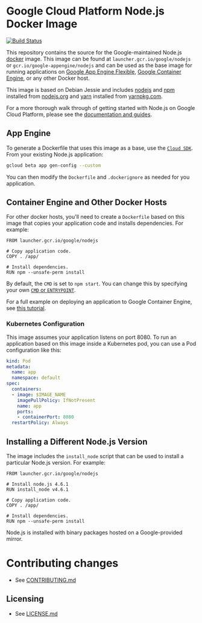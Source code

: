 # Google Cloud Platform Node.js Docker Image

[![Build Status](https://travis-ci.org/GoogleCloudPlatform/nodejs-docker.svg?branch=master)](https://travis-ci.org/GoogleCloudPlatform/nodejs-docker)

This repository contains the source for the Google-maintained Node.js [docker](https://docker.com) image.
This image can be found at `launcher.gcr.io/google/nodejs` or `gcr.io/google-appengine/nodejs` and can be used as the base image
for running applications on [Google App Engine Flexible](https://cloud.google.com/appengine),
[Google Container Engine](https://cloud.google.com/container-engine), or any other Docker host.

This image is based on Debian Jessie and includes [nodejs](https://nodejs.org) and [npm](https://npmjs.org) installed from [nodejs.org](http://nodejs.org/download/) and [yarn](https://yarnpkg.com) installed from [yarnpkg.com](https://yarnpkg.com).

For a more thorough walk through of getting started with Node.js on Google Cloud Platform, please see the [documentation and guides](https://cloud.google.com/nodejs).

## App Engine

To generate a Dockerfile that uses this image as a base, use the [`Cloud SDK`](https://cloud.google.com/sdk/gcloud/reference/beta/app/gen-config). From your existing Node.js application:
```bash
gcloud beta app gen-config --custom
```
You can then modify the `Dockerfile` and `.dockerignore` as needed for you application.

## Container Engine and Other Docker Hosts

For other docker hosts, you'll need to create a `Dockerfile` based on this image that copies your application code and installs dependencies. For example:

```docker
FROM launcher.gcr.io/google/nodejs

# Copy application code.
COPY . /app/

# Install dependencies.
RUN npm --unsafe-perm install
```

By default, the `CMD` is set to `npm start`. You can change this by specifying your own [`CMD` or `ENTRYPOINT`](http://docs.docker.com/engine/reference/builder/#cmd).

For a full example on deploying an application to Google Container Engine, see [this tutorial](https://cloud.google.com/nodejs/tutorials/bookshelf-on-container-engine).

### Kubernetes Configuration

This image assumes your application listens on port 8080.
To run an application based on this image inside a Kubernetes pod, you can use a Pod configuration like this:

```yaml
kind: Pod
metadata:
  name: app
  namespace: default
spec:
  containers:
  - image: $IMAGE_NAME
    imagePullPolicy: IfNotPresent
    name: app
    ports:
    - containerPort: 8080
  restartPolicy: Always
  ```

## Installing a Different Node.js Version

The image includes the `install_node` script that can be used to install a particular Node.js version. For example:

```docker
FROM launcher.gcr.io/google/nodejs

# Install node.js 4.6.1
RUN install_node v4.6.1

# Copy application code.
COPY . /app/

# Install dependencies.
RUN npm --unsafe-perm install
```

Node.js is installed with binary packages hosted on a Google-provided mirror.


# Contributing changes

* See [CONTRIBUTING.md](CONTRIBUTING.md)

## Licensing

* See [LICENSE.md](LICENSE)
